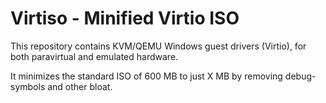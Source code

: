 # Virtiso - Minified Virtio ISO #

This repository contains KVM/QEMU Windows guest drivers (Virtio), for both
paravirtual and emulated hardware. 

It minimizes the standard ISO of 600 MB to just X MB by removing debug-symbols and other bloat.
